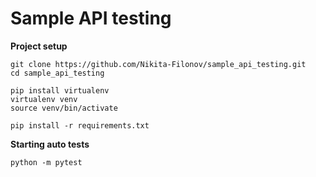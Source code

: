 # Sample API testing

**Project setup**

```
git clone https://github.com/Nikita-Filonov/sample_api_testing.git
cd sample_api_testing

pip install virtualenv
virtualenv venv
source venv/bin/activate

pip install -r requirements.txt
```

**Starting auto tests**

```
python -m pytest
```
